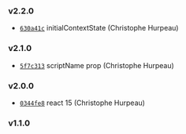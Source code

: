 ### v2.2.0

- [`630a41c`](https://github.com/turacojs/fody-html-layout/commit/630a41c4554d2cdb9506bd16daac51c2400a60e2) initialContextState (Christophe Hurpeau)

### v2.1.0

- [`5f7c313`](https://github.com/turacojs/fody-html-layout/commit/5f7c3132a28c29587825860c9b7a9edb563f552e) scriptName prop (Christophe Hurpeau)

### v2.0.0

- [`0344fe8`](https://github.com/turacojs/fody-html-layout/commit/0344fe8ed8a6a4b9e74f5fa5defbe98999435f73) react 15 (Christophe Hurpeau)

### v1.1.0





